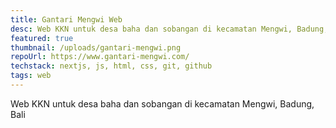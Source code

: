 ```yaml
---
title: Gantari Mengwi Web
desc: Web KKN untuk desa baha dan sobangan di kecamatan Mengwi, Badung, Bali
featured: true
thumbnail: /uploads/gantari-mengwi.png
repoUrl: https://www.gantari-mengwi.com/
techstack: nextjs, js, html, css, git, github
tags: web
---
```

Web KKN untuk desa baha dan sobangan di kecamatan Mengwi, Badung, Bali